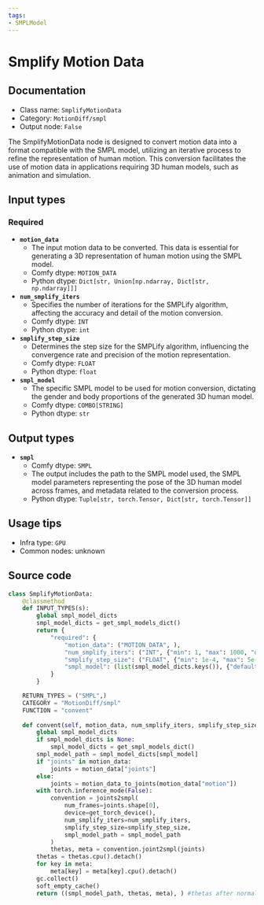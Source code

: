 ```yaml
---
tags:
- SMPLModel
---
```


# Smplify Motion Data
## Documentation
- Class name: `SmplifyMotionData`
- Category: `MotionDiff/smpl`
- Output node: `False`

The SmplifyMotionData node is designed to convert motion data into a format compatible with the SMPL model, utilizing an iterative process to refine the representation of human motion. This conversion facilitates the use of motion data in applications requiring 3D human models, such as animation and simulation.
## Input types
### Required
- **`motion_data`**
    - The input motion data to be converted. This data is essential for generating a 3D representation of human motion using the SMPL model.
    - Comfy dtype: `MOTION_DATA`
    - Python dtype: `Dict[str, Union[np.ndarray, Dict[str, np.ndarray]]]`
- **`num_smplify_iters`**
    - Specifies the number of iterations for the SMPLify algorithm, affecting the accuracy and detail of the motion conversion.
    - Comfy dtype: `INT`
    - Python dtype: `int`
- **`smplify_step_size`**
    - Determines the step size for the SMPLify algorithm, influencing the convergence rate and precision of the motion representation.
    - Comfy dtype: `FLOAT`
    - Python dtype: `float`
- **`smpl_model`**
    - The specific SMPL model to be used for motion conversion, dictating the gender and body proportions of the generated 3D human model.
    - Comfy dtype: `COMBO[STRING]`
    - Python dtype: `str`
## Output types
- **`smpl`**
    - Comfy dtype: `SMPL`
    - The output includes the path to the SMPL model used, the SMPL model parameters representing the pose of the 3D human model across frames, and metadata related to the conversion process.
    - Python dtype: `Tuple[str, torch.Tensor, Dict[str, torch.Tensor]]`
## Usage tips
- Infra type: `GPU`
- Common nodes: unknown


## Source code
```python
class SmplifyMotionData:
    @classmethod
    def INPUT_TYPES(s):
        global smpl_model_dicts
        smpl_model_dicts = get_smpl_models_dict()
        return {
            "required": {
                "motion_data": ("MOTION_DATA", ),
                "num_smplify_iters": ("INT", {"min": 1, "max": 1000, "default": 20}),
                "smplify_step_size": ("FLOAT", {"min": 1e-4, "max": 5e-1, "step": 1e-4, "default": 1e-1}),
                "smpl_model": (list(smpl_model_dicts.keys()), {"default": "SMPL_NEUTRAL.pkl"})
            }
        }

    RETURN_TYPES = ("SMPL",)
    CATEGORY = "MotionDiff/smpl"
    FUNCTION = "convent"
    
    def convent(self, motion_data, num_smplify_iters, smplify_step_size, smpl_model):
        global smpl_model_dicts
        if smpl_model_dicts is None:
            smpl_model_dicts = get_smpl_models_dict()
        smpl_model_path = smpl_model_dicts[smpl_model]
        if "joints" in motion_data:
            joints = motion_data["joints"]
        else:
            joints = motion_data_to_joints(motion_data["motion"])
        with torch.inference_mode(False):
            convention = joints2smpl(
                num_frames=joints.shape[0], 
                device=get_torch_device(), 
                num_smplify_iters=num_smplify_iters, 
                smplify_step_size=smplify_step_size,
                smpl_model_path = smpl_model_path
            )
            thetas, meta = convention.joint2smpl(joints)
        thetas = thetas.cpu().detach()
        for key in meta:
            meta[key] = meta[key].cpu().detach()
        gc.collect()
        soft_empty_cache()
        return ((smpl_model_path, thetas, meta), ) #thetas after normalized to vertices is 1N3B with N, B being number of vertices and number of frames respectively

```
